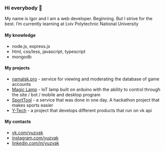 ### Hi everybody 👋

My name is Igor and I am a web developer. Beginning. But I strive for the best.
I’m currently learning at Lviv Polytechnic National University

#### My knowledge
  * node.js, express.js
  * html, css/less, javascript, typescript
  * mongodb
  
#### My projects
  * [namalsk.pro](https://namalsk.pro) - service for viewing and moderating the database of game accounts
  * [Magic Lamp](https://github.com/Y-Tech-nulp/ML) - IoT lamp built on arduino with the ability to control through the site / bot / mobile and desktop program
  * [SportTool](https://github.com/Y-Tech-nulp/SportTool) - a service that was done in one day. A hackathon project that makes sports easier
  * [Y-Tech](https://vk.com/ytech) - a project that develops different products that run on vk api
  
#### My contacts
  * [vk.com/yuzvak](https://vk.com/yuzvak)
  * [instagram.com/yuzvak](https://instagram.com/yuzvak)
  * [linkedin.com/in/yuzvak](https://linkedin.com/in/yuzvak)
